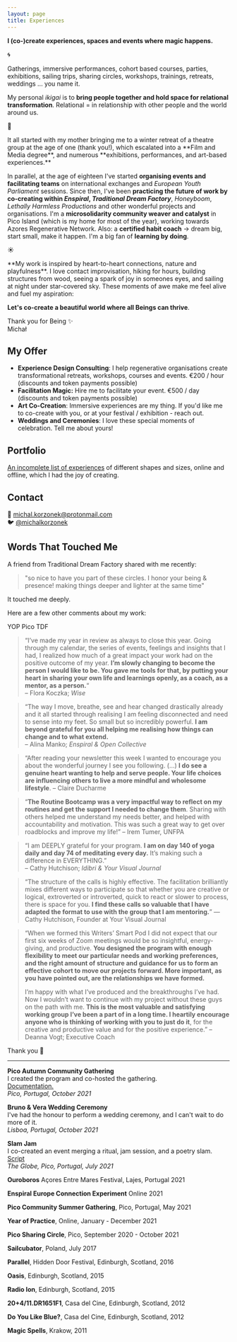 ```yaml
---
layout: page
title: Experiences
---
```


**I (co-)create experiences, spaces and events where magic happens.**
<p>
🌀
</p>
Gatherings, immersive performances, cohort based courses, parties, exhibitions, sailing trips, sharing circles, workshops, trainings, retreats, weddings ... you name it. 

My personal *ikigai* is to **bring people together and hold space for relational transformation**. Relational = in relationship with other people and the world around us.
<p>
🌳
</p>
It all started with my mother bringing me to a winter retreat of a theatre group at the age of one (thank you!), which escalated into a **Film and Media degree**, and numerous **exhibitions, performances, and art-based experiences.**

In parallel, at the age of eighteen I've started **organising events and facilitating teams** on international exchanges and *European Youth Parliament* sessions. Since then, I've been **practicing the future of work by co-creating within *Enspiral*, *Traditional Dream Factory***, *Honeyboom*, *Lethally Harmless Productions* and other wonderful projects and organisations. I'm a **microsolidarity community weaver and catalyst** in Pico Island (which is my home for most of the year), working towards Azores Regenerative Network. Also: a **certified habit coach** -> dream big, start small, make it happen. I'm a big fan of **learning by doing**.
<p>
☀️
</p>
**My work is inspired by heart-to-heart connections, nature and playfulness**. I love contact improvisation, hiking for hours, building structures from wood, seeing a spark of joy in someones eyes, and sailing at night under star-covered sky. These moments of awe make me feel alive and fuel my aspiration:

**Let's co-create a beautiful world where all Beings can thrive**.

Thank you for Being ✨ <br>
Michał

## My Offer
- **Experience Design Consulting**: I help regenerative organisations create transformational retreats, workshops, courses and events. €200 / hour (discounts and token payments possible)
- **Facilitation Magic:** Hire me to facilitate your event. €500 / day (discounts and token payments possible)
- **Art Co-Creation**: Immersive experiences are my thing. If you'd like me to co-create with you, or at your festival / exhibition - reach out.
- **Weddings and Ceremonies**: I love these special moments of celebration. Tell me about yours!

## Portfolio
[An incomplete list of experiences](/tag/experiences) of different shapes and sizes, online and offline, which I had the joy of creating.

## Contact

💌 michal.korzonek@protonmail.com <br>
🐦 [@michalkorzonek](https://twitter.com/michalkorzonek)

## Words That Touched Me

A friend from Traditional Dream Factory shared with me recently:

> "so nice to have you part of these circles. I honor your being & presence! making things deeper and lighter at the same time"

It touched me deeply.

Here are a few other comments about my work:

YOP
Pico
TDF

> “I’ve made my year in review as always to close this year. Going through my calendar, the series of events, feelings and insights that I had, I realized how much of a great impact your work had on the positive outcome of my year. **I’m slowly changing to become the person I would like to be. You gave me tools for that, by putting your heart in sharing your own life and learnings openly, as a coach, as a mentor, as a person.**“  
– Flora Koczka; _Wise_

> “The way I move, breathe, see and hear changed drastically already and it all started through realising I am feeling disconnected and need to sense into my feet. So small but so incredibly powerful. **I am beyond grateful for you all helping me realising how things can change and to what extend.**  
– Alina Manko; _Enspiral & Open Collective_

> “After reading your newsletter this week I wanted to encourage you about the wonderful journey I see you following. (...) **I do see a genuine heart wanting to help and serve people. Your life choices are influencing others to live a more mindful and wholesome lifestyle**.
> – Claire Ducharme

> “**The Routine Bootcamp was a very impactful way to reflect on my routines and get the support I needed to change them**. Sharing with others helped me understand my needs better, and helped with accountability and motivation. This was such a great way to get over roadblocks and improve my life!”
– Irem Tumer, UNFPA

> “I am DEEPLY grateful for your program. **I am on day 140 of yoga daily and day 74 of meditating every day.** It’s making such a difference in EVERYTHING.”  
– Cathy Hutchison; _Idibri & Your Visual Journal_

> “The structure of the calls is highly effective. The facilitation brilliantly mixes different ways to participate so that whether you are creative or logical, extroverted or introverted, quick to react or slower to process, there is space for you. **I find these calls so valuable that I have adapted the format to use with the group that I am mentoring.**”
— Cathy Hutchison, Founder at Your Visual Journal

> “When we formed this Writers’ Smart Pod I did not expect that our first six weeks of Zoom meetings would be so insightful, energy-giving, and productive. **You designed the program with enough flexibility to meet our particular needs and working preferences, and the right amount of structure and guidance for us to form an effective cohort to move our projects forward. More important, as you have pointed out, are the relationships we have formed.**
> 
> I’m happy with what I’ve produced and the breakthroughs I’ve had. Now I wouldn’t want to continue with my project without these guys on the path with me. **This is the most valuable and satisfying working group I’ve been a part of in a long time. I heartily encourage anyone who is thinking of working with you to just do it**, for the creative and productive value and for the positive experience.”
– Deanna Vogt; Executive Coach

Thank you 🙏


---

**Pico Autumn Community Gathering** <br>
I created the program and co-hosted the gathering. <br>
<a href="https://pico.microsolidarity.cc/projects/autumn-gathering-2021" target="_blank">Documentation.</a><br>
*Pico, Portugal, October 2021*

**Bruno & Vera Wedding Ceremony**<br>
I've had the honour to perform a wedding ceremony, and I can't wait to do more of it.<br>
*Lisboa, Portugal, October 2021*

**Slam Jam** <br>
I co-created an event merging a ritual, jam session, and a poetry slam.<br>
[Script](https://docs.google.com/document/d/1pzf7tmJDj-F7r2J8NW9VFKwp4szQTpjd4lu_xpDf2s8/edit@blank)<br>
*The Globe, Pico, Portugal, July 2021*

**Ouroboros** Açores Entre Mares Festival, Lajes, Portugal 2021

**Enspiral Europe Connection Experiment** Online 2021

**Pico Community Summer Gathering**, Pico, Portugal, May 2021

**Year of Practice**, Online, January - December 2021

**Pico Sharing Circle**, Pico, September 2020 - October 2021

**Sailcubator**, Poland, July 2017

**Parallel**, Hidden Door Festival, Edinburgh, Scotland, 2016

**Oasis**, Edinburgh, Scotland, 2015

**Radio Ion**, Edinburgh, Scotland, 2015

**20+4/11.DR1651F1**, Casa del Cine, Edinburgh, Scotland, 2012

**Do You Like Blue?**, Casa del Cine, Edinburgh, Scotland, 2012

**Magic Spells**, Krakow, 2011